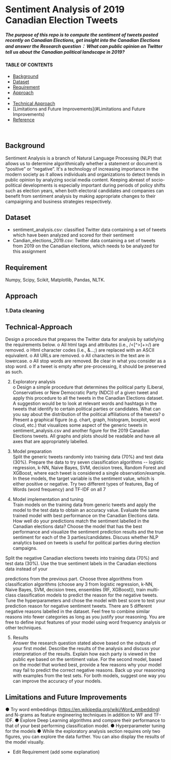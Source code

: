 # Sentiment Analysis of 2019 Canadian Election Tweets  

##### The purpose of this repo is to compute the sentiment of tweets posted recently on Canadian Elections, get insight into the Canadian Elections and answer the Research question： What can public opinion on Twitter tell us about the Canadian political landscape in 2019?

  
#### TABLE OF CONTENTS 
- [Background](#background) 
- [Dataset](#dataset) 
- [Requirement](#requirement)
- [Approach](#Approach)
- 
- [Technical Approach](#Technical-Approach)
- [Limitations and Future Improvements](#Limitations and Future Improvements)
- [Reference](#Reference)  
<br/>

 


## Background
 
Sentiment Analysis is a branch of Natural Language Processing (NLP) that allows us to determine algorithmically whether a statement or document is “positive” or “negative”. It's a technology of increasing importance in the modern society as it allows individuals and organizations to detect trends in public opinion by analyzing social media content. Keeping abreast of socio-political developments is especially important during periods of policy shifts such as election years, when both electoral candidates and companies can benefit from sentiment analysis by making appropriate changes to their campaigning and business strategies respectively.

## Dataset

- sentiment_analysis.csv: classified Twitter data containing a set of tweets which
have been analyzed and scored for their sentiment
- Candian_elections_2019.csv: Twitter data containing a set of tweets from 2019 on the Canadian elections, which needs to be analyzed for this assignment
 
## Requirement
Numpy, Scipy, Scikit, Matplotlib, Pandas, NLTK.
  
 
## Approach
### 1.Data cleaning
## Technical-Approach
 
Design a procedure that prepares the Twitter data for analysis by satisfying the requirements below.
o All html tags and attributes (i.e., /<[^>]+>/) are removed.
o Html character codes (i.e., &...;) are replaced with an ASCII equivalent.
o All URLs are removed.
o All characters in the text are in lowercase.
o All stop words are removed. Be clear in what you consider as a stop word.
o If a tweet is empty after pre-processing, it should be preserved as such.

2. Exploratory analysis  
o Design a simple procedure that determines the political party (Liberal, Conservatives
or New Democratic Party (NDC)) of a given tweet and apply this procedure to all the
tweets in the Canadian Elections dataset. A suggestion would be to look at relevant
words and hashtags in the tweets that identify to certain political parties or candidates.
What can you say about the distribution of the political affiliations of the tweets?
o Present a graphical figure (e.g. chart, graph, histogram, boxplot, word cloud, etc.) that
visualizes some aspect of the generic tweets in sentiment_analysis.csv and another
figure for the 2019 Canadian Elections tweets. All graphs and plots should be
readable and have all axes that are appropriately labelled.


3. Model preparation  
Split the generic tweets randomly into training data (70%) and test data (30%).
Prepare the data to try seven classification algorithms -- logistic regression, k-NN, Naive
Bayes, SVM, decision trees, Random Forest and XGBoost, where each tweet is
considered a single observation/example. In these models, the target variable is the
sentiment value, which is either positive or negative. Try two different types of features,
Bag of Words (word frequency) and TF-IDF on all 7

4. Model implementation and tuning  
Train models on the training data from generic tweets and apply the model to the
test data to obtain an accuracy value. Evaluate the same trained model with best
performance on the Canadian Elections data. How well do your predictions match the
sentiment labelled in the Canadian elections data?
Choose the model that has the best performance and visualize the sentiment
prediction results and the true sentiment for each of the 3 parties/candidates. Discuss
whether NLP analytics based on tweets is useful for political parties during election
campaigns.

Split the negative Canadian elections tweets into training data (70%) and test data
(30%). Use the true sentiment labels in the Canadian elections data instead of your

predictions from the previous part. Choose three algorithms from classification
algorithms (choose any 3 from logistic regression, k-NN, Naive Bayes, SVM, decision
trees, ensembles (RF, XGBoost)), train multi-class classification models to predict the
reason for the negative tweets. Tune the hyperparameters and chose the model with best
score to test your prediction reason for negative sentiment tweets. There are 5 different
negative reasons labelled in the dataset.
Feel free to combine similar reasons into fewer categories as long as you justify your
reasoning. You are free to define input features of your model using word frequency
analysis or other techniques.

5. Results  
Answer the research question stated above based on the outputs of your first model.
Describe the results of the analysis and discuss your interpretation of the results. Explain
how each party is viewed in the public eye based on the sentiment value. For the second
model, based on the model that worked best, provide a few reasons why your model may
fail to predict the correct negative reasons. Back up your reasoning with examples from
the test sets. For both models, suggest one way you can improve the accuracy of your
models.


## Limitations and Future Improvements
● Try word embeddings (https://en.wikipedia.org/wiki/Word_embedding) and N-grams as feature
engineering techniques in addition to WF and TF-IDF.
● Explore Deep Learning algorithms and compare their performance to that of your best
performing classification model.
● Hyperparameter tuning for the models
● While the exploratory analysis section requires only two figures, you can explore the data
further. You can also display the results of the model visually.

* Edit Requirement (add some explanation) 


 
 
 

